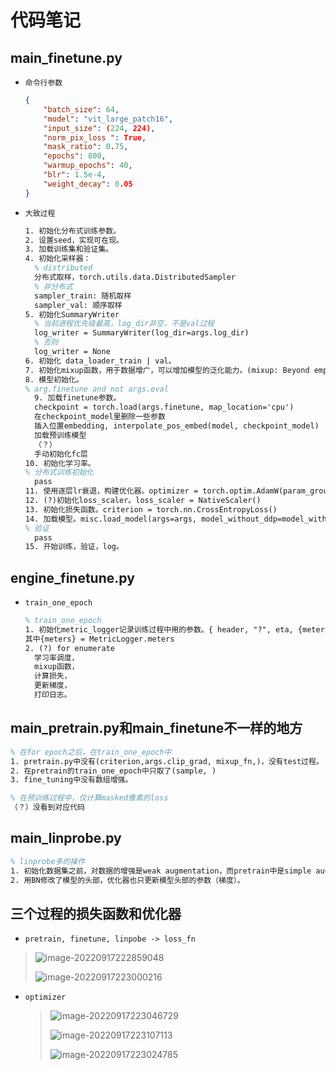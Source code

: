 # 代码笔记

## main_finetune.py

- `命令行参数`

  ```json
  {
      "batch_size": 64,
      "model": "vit_large_patch16",
      "input_size": (224, 224),
      "norm_pix_loss ": True,
      "mask_ratio": 0.75,
      "epochs": 800,
      "warmup_epochs": 40,
      "blr": 1.5e-4,
      "weight_decay": 0.05
  }
  ```

- `大致过程`

  ```tex
  1. 初始化分布式训练参数。
  2. 设置seed，实现可在现。
  3. 加载训练集和验证集。
  4. 初始化采样器：
  	% distributed
  	分布式取样，torch.utils.data.DistributedSampler
  	% 非分布式
  	sampler_train: 随机取样
  	sampler_val: 顺序取样
  5. 初始化SummaryWriter
  	% 当前进程优先级最高，log_dir非空，不是val过程
  	log_writer = SummaryWriter(log_dir=args.log_dir)
  	% 否则
  	log_writer = None
  6. 初始化 data_loader_train | val。
  7. 初始化mixup函数，用于数据增广，可以增加模型的泛化能力。(mixup: Beyond empirical risk minimization[J])
  8. 模型初始化。
  % arg.finetune and not args.eval
  	9. 加载finetune参数。
  	checkpoint = torch.load(args.finetune, map_location='cpu')
  	在checkpoint_model里删除一些参数
  	插入位置embedding, interpolate_pos_embed(model, checkpoint_model)
  	加载预训练模型
  	（？） 
  	手动初始化fc层
  10. 初始化学习率。
  % 分布式训练初始化
  	pass
  11. 使用逐层lr衰退，构建优化器。optimizer = torch.optim.AdamW(param_groups, lr=args.lr)
  12. (?)初始化loss_scaler。loss_scaler = NativeScaler()
  13. 初始化损失函数。criterion = torch.nn.CrossEntropyLoss()
  14. 加载模型。misc.load_model(args=args, model_without_ddp=model_without_ddp, optimizer=optimizer, loss_scaler=loss_scaler)
  % 验证
  	pass
  15. 开始训练，验证，log。
  ```

## engine_finetune.py

- `train_one_epoch`

  ```tex
  % train_one_epoch
  1. 初始化metric_logger记录训练过程中用的参数。{ header, "?", eta, {meters}, iter_time, data_time },
  其中{meters} = MetricLogger.meters
  2. (?) for enumerate
  	学习率调度，
  	mixup函数，
  	计算损失，
  	更新梯度，
  	打印日志。
  ```
  
  



## main_pretrain.py和main_finetune不一样的地方

```tex
% 在for epoch之后，在train_one_epoch中
1. pretrain.py中没有(criterion,args.clip_grad, mixup_fn,)，没有test过程。
2. 在pretrain的train_one_epoch中只取了(sample, )
3. fine_tuning中没有数组增强。
```

```tex
% 在预训练过程中，仅计算masked像素的loss
（？）没看到对应代码
```



## main_linprobe.py

```tex
% linprobe多的操作
1. 初始化数据集之前，对数据的增强是weak augmentation，而pretrain中是simple augmentation。
2. 用BN修改了模型的头部，优化器也只更新模型头部的参数（梯度）。
```



## 三个过程的损失函数和优化器

- `pretrain, finetune, linpobe -> loss_fn`

> ![image-20220917222859048](F:\Typora\论文\3.代码.assets\image-20220917222859048.png)	
>
> ![image-20220917223000216](F:\Typora\论文\3.代码.assets\image-20220917223000216.png)

- `optimizer`

  > ![image-20220917223046729](F:\Typora\论文\3.代码.assets\image-20220917223046729.png)
  >
  > ![image-20220917223107113](F:\Typora\论文\3.代码.assets\image-20220917223107113.png)
  >
  > ![image-20220917223024785](F:\Typora\论文\3.代码.assets\image-20220917223024785.png)
